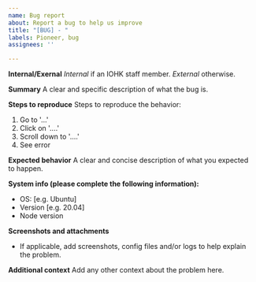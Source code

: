 ```yaml
---
name: Bug report
about: Report a bug to help us improve
title: "[BUG] - "
labels: Pioneer, bug
assignees: ''

---
```


**Internal/Exernal**
*Internal*   if an IOHK staff member.
*External*   otherwise.

**Summary**
A clear and specific description of what the bug is.

**Steps to reproduce**
Steps to reproduce the behavior:
1. Go to '...'
2. Click on '....'
3. Scroll down to '....'
4. See error

**Expected behavior**
A clear and concise description of what you expected to happen.

**System info (please complete the following information):**
- OS: [e.g. Ubuntu]
- Version [e.g. 20.04]
- Node version

**Screenshots and attachments**
- If applicable, add screenshots, config files and/or logs to help explain the problem.

**Additional context**
Add any other context about the problem here.
